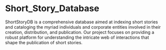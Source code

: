 # Short_Story_Database
ShortStoryDB is a comprehensive database aimed at indexing short stories and cataloging the myriad individuals and corporate entities involved in their creation, distribution, and publication. Our project focuses on providing a robust platform for understanding the intricate web of interactions that shape the publication of short stories.
